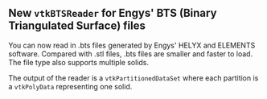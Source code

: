 ## New `vtkBTSReader` for Engys' BTS (Binary Triangulated Surface) files

You can now read in .bts files generated by Engys' HELYX and ELEMENTS software.
Compared with .stl files, .bts files are smaller and faster to load.
The file type also supports multiple solids.

The output of the reader is a `vtkPartitionedDataSet` where each partition is a `vtkPolyData` representing one solid.
